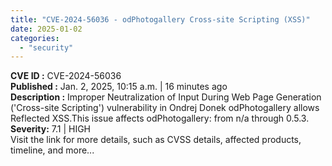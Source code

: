 ```yaml
---
title: "CVE-2024-56036 - odPhotogallery Cross-site Scripting (XSS)"
date: 2025-01-02
categories: 
  - "security"
---
```


**CVE ID :** CVE-2024-56036  
**Published :** Jan. 2, 2025, 10:15 a.m. | 16 minutes ago  
**Description :** Improper Neutralization of Input During Web Page Generation ('Cross-site Scripting') vulnerability in Ondrej Donek odPhotogallery allows Reflected XSS.This issue affects odPhotogallery: from n/a through 0.5.3. 
**Severity:** 7.1 | HIGH  
Visit the link for more details, such as CVSS details, affected products, timeline, and more...
